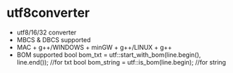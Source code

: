 # utf8converter

* utf8/16/32 converter
* MBCS & DBCS supported
* MAC + g++/WINDOWS + minGW + g++/LINUX + g++
* BOM supported
    bool bom_txt = utf::start_with_bom(line.begin(), line.end()); //for txt
    bool bom_string = utf::is_bom(line.begin); //for string

            
